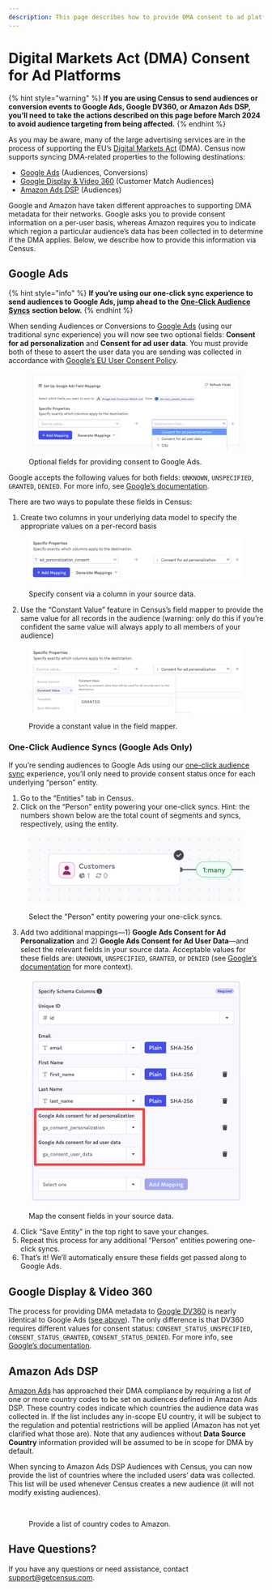 ```yaml
---
description: This page describes how to provide DMA consent to ad platforms via Census.
---
```


# Digital Markets Act (DMA) Consent for Ad Platforms

{% hint style="warning" %}
**If you are using Census to send audiences or conversion events to Google Ads, Google DV360, or Amazon Ads DSP, you’ll need to take the actions described on this page before March 2024 to avoid audience targeting from being affected.**
{% endhint %}

As you may be aware, many of the large advertising services are in the process of supporting the EU’s [Digital Markets Act](https://digital-markets-act.ec.europa.eu/index\_en) (DMA). Census now supports syncing DMA-related properties to the following destinations:

* [Google Ads](dma-consent-for-ad-platforms.md#google-a-ds) (Audiences, Conversions)
* [Google Display & Video 360](dma-consent-for-ad-platforms.md#google-display-and-video-360) (Customer Match Audiences)
* [Amazon Ads DSP](dma-consent-for-ad-platforms.md#amazon-a-ds-dsp) (Audiences)

Google and Amazon have taken different approaches to supporting DMA metadata for their networks. Google asks you to provide consent information on a per-user basis, whereas Amazon requires you to indicate which region a particular audience’s data has been collected in to determine if the DMA applies. Below, we describe how to provide this information via Census.

## Google Ads

{% hint style="info" %}
**If you’re using our one-click sync experience to send audiences to Google Ads, jump ahead to the** [**One-Click Audience Syncs**](dma-consent-for-ad-platforms.md#one-click-audience-syncs-google-a-ds-only) **section below.**
{% endhint %}

When sending Audiences or Conversions to [Google Ads](../../destinations/google-ads/) (using our traditional sync experience) you will now see two optional fields: **Consent for ad personalization** and **Consent for ad user data**. You must provide both of these to assert the user data you are sending was collected in accordance with [Google’s EU User Consent Policy](https://www.google.com/about/company/user-consent-policy/).

<figure><img src="../../.gitbook/assets/CleanShot 2024-02-15 at 17.04.01@2x (1).png" alt=""><figcaption><p>Optional fields for providing consent to Google Ads.</p></figcaption></figure>

Google accepts the following values for both fields: `UNKNOWN`, `UNSPECIFIED`, `GRANTED`, `DENIED`. For more info, see [Google’s documentation](https://support.google.com/google-ads/answer/14310715).&#x20;

There are two ways to populate these fields in Census:

1. Create two columns in your underlying data model to specify the appropriate values on a per-record basis

<figure><img src="../../.gitbook/assets/CleanShot 2024-02-26 at 12.09.00@2x (1).png" alt=""><figcaption><p>Specify consent via a column in your source data.</p></figcaption></figure>

2. Use the “Constant Value” feature in Census’s field mapper to provide the same value for all records in the audience (warning: only do this if you’re confident the same value will always apply to all members of your audience)

<figure><img src="../../.gitbook/assets/CleanShot 2024-02-26 at 12.07.26@2x.png" alt=""><figcaption><p>Provide a constant value in the field mapper.</p></figcaption></figure>

### One-Click Audience Syncs (Google Ads Only)

If you’re sending audiences to Google Ads using our [one-click audience sync](https://docs.getcensus.com/basics/audience-hub/syncing-segments#one-click-experience-for-a-d-platforms) experience, you’ll only need to provide consent status once for each underlying “person” entity.

1. Go to the “Entities” tab in Census.
2. Click on the “Person” entity powering your one-click syncs. Hint: the numbers shown below are the total count of segments and syncs, respectively, using the entity.

<figure><img src="../../.gitbook/assets/CleanShot 2024-02-27 at 09.22.25@2x.png" alt=""><figcaption><p>Select the "Person" entity powering your one-click syncs.</p></figcaption></figure>

3. Add two additional mappings—1) **Google Ads Consent for Ad Personalization** and 2) **Google Ads Consent for Ad User Data**—and select the relevant fields in your source data. Acceptable values for these fields are: `UNKNOWN`, `UNSPECIFIED`, `GRANTED`, or `DENIED` (see [Google’s documentation](https://support.google.com/google-ads/answer/14310715) for more context).

<figure><img src="../../.gitbook/assets/CleanShot 2024-02-23 at 16.57.23@2x.png" alt=""><figcaption><p>Map the consent fields in your source data.</p></figcaption></figure>

4. Click “Save Entity” in the top right to save your changes.
5. Repeat this process for any additional “Person” entities powering one-click syncs.
6. That’s it! We’ll automatically ensure these fields get passed along to Google Ads.

## Google Display & Video 360

The process for providing DMA metadata to [Google DV360](../../destinations/google-dv360.md) is nearly identical to Google Ads ([see above](dma-consent-for-ad-platforms.md#google-a-ds)). The only difference is that DV360 requires different values for consent status: `CONSENT_STATUS_UNSPECIFIED`, `CONSENT_STATUS_GRANTED`, `CONSENT_STATUS_DENIED`. For more info, see [Google’s documentation](https://developers.google.com/display-video/api/reference/rest/v3/firstAndThirdPartyAudiences#ContactInfoList.FIELDS.consent).

## Amazon Ads DSP

[Amazon Ads](../../destinations/amazon-ads-dsp-amc.md) has approached their DMA compliance by requiring a list of one or more country codes to be set on audiences defined in Amazon Ads DSP. These country codes indicate which countries the audience data was collected in. If the list includes any in-scope EU country, it will be subject to the regulation and potential restrictions will be applied (Amazon has not yet clarified what those are). Note that any audiences without **Data Source Country** information provided will be assumed to be in scope for DMA by default.

When syncing to Amazon Ads DSP Audiences with Census, you can now provide the list of countries where the included users’ data was collected. This list will be used whenever Census creates a new audience (it will not modify existing audiences).

<figure><img src="../../.gitbook/assets/Screenshot 2024-02-25 at 9.05.36 PM.png" alt=""><figcaption><p>Provide a list of country codes to Amazon.</p></figcaption></figure>

## Have Questions?

If you have any questions or need assistance, contact [support@getcensus.com](mailto:support@getcensus.com).
